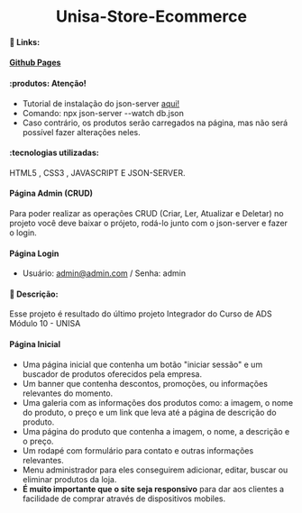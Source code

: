 <h1 align="center">Unisa-Store-Ecommerce</h1>

#### :sparkler: Links:

#### [Github Pages](https://leandroomenezes.github.io/Projeto_Integrador_Unisa/) 

#### :produtos: Atenção!

- Tutorial de instalação do json-server [aqui!](https://blog.betrybe.com/json-server/#2)
- Comando: npx json-server --watch db.json
- Caso contrário, os produtos serão carregados na página, mas não será possível fazer alterações neles.

#### :tecnologias utilizadas:

HTML5 , CSS3 , JAVASCRIPT E JSON-SERVER. 

#### Página Admin (CRUD)

Para poder realizar as operações CRUD (Criar, Ler, Atualizar e Deletar) no projeto você deve baixar o prójeto, rodá-lo junto com o json-server e fazer 
o login.

#### Página Login

- Usuário: admin@admin.com / Senha: admin

#### :scroll: Descrição:

Esse projeto é resultado do último projeto Integrador do Curso de ADS Módulo 10 - UNISA   

#### Página Inicial

- Uma página inicial que contenha um botão "iniciar sessão" e um buscador de produtos oferecidos pela empresa.
- Um banner que contenha descontos, promoções, ou informações relevantes do momento.
- Uma galeria com as informações dos produtos como: a imagem, o nome do produto, o preço e um link que leva até a página de descrição do produto.
- Uma página do produto que contenha a imagem, o nome, a descrição e o preço.
- Um rodapé com formulário para contato e outras informações relevantes.
- Menu administrador para eles conseguirem adicionar, editar, buscar ou eliminar produtos da loja.
- **É muito importante que o site seja responsivo** para dar aos clientes a facilidade de comprar através de dispositivos mobiles.





 
